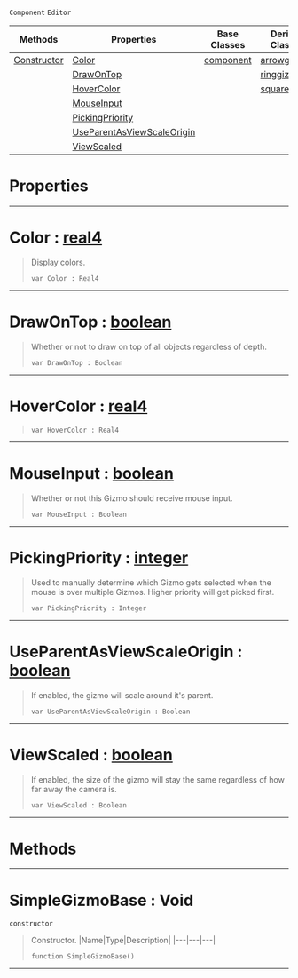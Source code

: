  `Component` `Editor`



|Methods|Properties|Base Classes|Derived Classes|
|---|---|---|---|
|[ Constructor](https://github.com/dragonCASTjosh/PlasmaDocs/blob/master/code_reference/class_reference/simplegizmobase.markdown#simplegizmobase-void)|[ Color](https://github.com/dragonCASTjosh/PlasmaDocs/blob/master/code_reference/class_reference/simplegizmobase.markdown#color-plasma-engine-docume)|[component](https://github.com/dragonCASTjosh/PlasmaDocs/blob/master/code_reference/class_reference/component.markdown)|[arrowgizmo](https://github.com/dragonCASTjosh/PlasmaDocs/blob/master/code_reference/class_reference/arrowgizmo.markdown)|
| |[ DrawOnTop](https://github.com/dragonCASTjosh/PlasmaDocs/blob/master/code_reference/class_reference/simplegizmobase.markdown#drawontop-plasma-engine-do)| |[ringgizmo](https://github.com/dragonCASTjosh/PlasmaDocs/blob/master/code_reference/class_reference/ringgizmo.markdown)|
| |[ HoverColor](https://github.com/dragonCASTjosh/PlasmaDocs/blob/master/code_reference/class_reference/simplegizmobase.markdown#hovercolor-plasma-engine-d)| |[squaregizmo](https://github.com/dragonCASTjosh/PlasmaDocs/blob/master/code_reference/class_reference/squaregizmo.markdown)|
| |[ MouseInput](https://github.com/dragonCASTjosh/PlasmaDocs/blob/master/code_reference/class_reference/simplegizmobase.markdown#mouseinput-plasma-engine-d)| | |
| |[ PickingPriority](https://github.com/dragonCASTjosh/PlasmaDocs/blob/master/code_reference/class_reference/simplegizmobase.markdown#pickingpriority-plasma-eng)| | |
| |[ UseParentAsViewScaleOrigin](https://github.com/dragonCASTjosh/PlasmaDocs/blob/master/code_reference/class_reference/simplegizmobase.markdown#useparentasviewscaleorig)| | |
| |[ ViewScaled](https://github.com/dragonCASTjosh/PlasmaDocs/blob/master/code_reference/class_reference/simplegizmobase.markdown#viewscaled-plasma-engine-d)| | |


 #  Properties


---  
 #  Color : [real4](https://github.com/dragonCASTjosh/PlasmaDocs/blob/master/code_reference/lightning_base_types/real4.markdown)

> Display colors.
> ``` lang=cpp, name=Lightning
> var Color : Real4


---  
 #  DrawOnTop : [boolean](https://github.com/dragonCASTjosh/PlasmaDocs/blob/master/code_reference/lightning_base_types/boolean.markdown)

> Whether or not to draw on top of all objects regardless of depth.
> ``` lang=cpp, name=Lightning
> var DrawOnTop : Boolean


---  
 #  HoverColor : [real4](https://github.com/dragonCASTjosh/PlasmaDocs/blob/master/code_reference/lightning_base_types/real4.markdown)

> 
> ``` lang=cpp, name=Lightning
> var HoverColor : Real4


---  
 #  MouseInput : [boolean](https://github.com/dragonCASTjosh/PlasmaDocs/blob/master/code_reference/lightning_base_types/boolean.markdown)

> Whether or not this Gizmo should receive mouse input.
> ``` lang=cpp, name=Lightning
> var MouseInput : Boolean


---  
 #  PickingPriority : [integer](https://github.com/dragonCASTjosh/PlasmaDocs/blob/master/code_reference/lightning_base_types/integer.markdown)

> Used to manually determine which Gizmo gets selected when the mouse is over multiple Gizmos. Higher priority will get picked first.
> ``` lang=cpp, name=Lightning
> var PickingPriority : Integer


---  
 #  UseParentAsViewScaleOrigin : [boolean](https://github.com/dragonCASTjosh/PlasmaDocs/blob/master/code_reference/lightning_base_types/boolean.markdown)

> If enabled, the gizmo will scale around it's parent.
> ``` lang=cpp, name=Lightning
> var UseParentAsViewScaleOrigin : Boolean


---  
 #  ViewScaled : [boolean](https://github.com/dragonCASTjosh/PlasmaDocs/blob/master/code_reference/lightning_base_types/boolean.markdown)

> If enabled, the size of the gizmo will stay the same regardless of how far away the camera is.
> ``` lang=cpp, name=Lightning
> var ViewScaled : Boolean


---  
 #  Methods


---  
 #  SimpleGizmoBase : Void

 `constructor`

> Constructor.
> |Name|Type|Description|
> |---|---|---|
> ``` lang=cpp, name=Lightning
> function SimpleGizmoBase()
> ``` 


---  
 

 